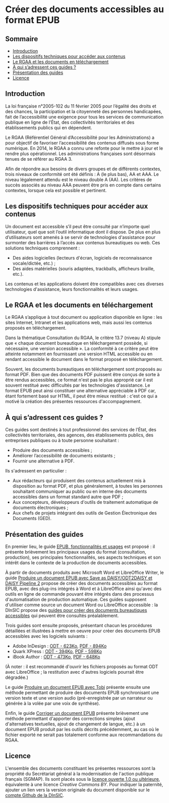 # Créer des documents accessibles au format EPUB

## Sommaire

- [Introduction](#introduction)
- [Les dispositifs techniques pour accéder aux contenus](#les-dispositifs-techniques-pour-accéder-aux-contenus)
- [Le RGAA et les documents en téléchargement](#le-rgaa-et-les-documents-en-téléchargement)
- [À qui s’adressent ces guides ?](#À-qui-sadressent-ces-guides)
- [Présentation des guides](#présentation-des-guides)
- [Licence](#licence)

## Introduction

La loi française n°2005-102 du 11 février 2005 pour l’égalité des droits et des chances, la participation et la citoyenneté des personnes handicapées, fait de l’accessibilité une exigence pour tous les services de communication publique en ligne de l’État, des collectivités territoriales et des établissements publics qui en dépendent.

Le RGAA (Référentiel Général d’Accessibilité pour les Administrations) a pour objectif de favoriser l’accessibilité des contenus diffusés sous forme numérique. En 2014, le RGAA a connu une refonte pour le mettre à jour et le rendre plus opérationnel. Les administrations françaises sont désormais tenues de se référer au RGAA 3.

Afin de répondre aux besoins de divers groupes et de différents contextes, trois niveaux de conformité ont été définis&nbsp;: A (le plus bas), AA et AAA. Le niveau légalement attendu est le niveau double A (AA). Les critères de succès associés au niveau AAA peuvent être pris en compte dans certains contextes, lorsque cela est possible et pertinent.

## Les dispositifs techniques pour accéder aux contenus

Un document est accessible s’il peut être consulté par n’importe quel utilisateur, quel que soit l’outil informatique dont il dispose. De plus en plus d’utilisateurs sont amenés à se servir de technologies d'assistance pour surmonter des barrières à l’accès aux contenus bureautiques ou web. Ces solutions techniques comprennent&nbsp;:

* Des aides logicielles (lecteurs d'écran, logiciels de reconnaissance vocale/dictée, etc.)&nbsp;;
* Des aides matérielles (souris adaptées, trackballs, afficheurs braille, etc.).

Les contenus et les applications doivent être compatibles avec ces diverses technologies d'assistance, leurs fonctionnalités et leurs usages.

## Le RGAA et les documents en téléchargement

Le RGAA s’applique à tout document ou application disponible en ligne&nbsp;: les sites Internet, Intranet et les applications web, mais aussi les contenus proposés en téléchargement.

Dans la thématique Consultation du RGAA, le critère 13.7 (niveau A) stipule que « chaque document bureautique en téléchargement possède, si nécessaire, une version accessible&nbsp;». La conformité à ce critère peut être atteinte notamment en fournissant une version HTML accessible ou en rendant accessible le document dans le format proposé en téléchargement.

Souvent, les documents bureautiques en téléchargement sont proposés au format PDF. Bien que des documents PDF puissent être conçus de sorte à être rendus accessibles, ce format n'est pas le plus approprié car il est souvent restitué avec difficultés par les technologies d'assistance. Le format EPUB peut ainsi constituer une alternative appréciable à PDF car, étant fortement basé sur HTML, il peut être mieux restitué&nbsp;: c'est ce qui a motivé la création des présentes ressources d'accompagnement.

## À qui s’adressent ces guides ?

Ces guides sont destinés à tout professionnel des services de l’État, des collectivités territoriales, des agences, des établissements publics, des entreprises publiques ou à toute personne souhaitant&nbsp;:

* Produire des documents accessibles&nbsp;;
* Améliorer l’accessibilité de documents existants&nbsp;;
* Fournir une alternative à PDF.

Ils s'adressent en particulier&nbsp;:

* Aux rédacteurs qui produisent des contenus actuellement mis à disposition au format PDF, et plus généralement, à toutes les personnes souhaitant communiquer au public ou en interne des documents accessibles dans un format standard autre que PDF&nbsp;;
* Aux concepteurs, développeurs d'outils de traitement automatique de documents électroniques&nbsp;;
* Aux chefs de projets intégrant des outils de Gestion Électronique des Documents (GED).

## Présentation des guides

En premier lieu, le guide [EPUB, fonctionnalités et usages](./Intro_EPUB.md) est proposé&nbsp;: il présente brièvement les principaux usages du format (consultation, production), ses principales fonctionnalités, ses aspects techniques et son intérêt dans le contexte de la production de documents accessibles.

À partir de documents produits avec Microsoft Word et LibreOffice Writer, le guide [Produire un document EPUB avec Save as DAISY/ODT2DAISY et DAISY Pipeline 2](./Daisy.md) propose de créer des documents accessibles au format EPUB, avec des <span lang="en">plug-ins</span> intégrés à Word et à LibreOffice ainsi qu'avec des outils en ligne de commande pouvant être intégrés dans des processus d'automatisation de production automatique. Ces guides supposent d'utiliser comme source un document Word ou LibreOffice accessible&nbsp;: la DInSIC propose des [guides pour créer des documents bureautiques accessibles](https://github.com/DISIC/guides-documents_bureautiques_accessibles) qui peuvent être consultés préalablement.

Trois guides sont ensuite proposés, présentant chacun les procédures détaillées et illustrées à mettre en oeuvre pour créer des documents EPUB accessibles avec les logiciels suivants&nbsp;:

* Adobe InDesign&nbsp;: [ODT - 623Ko](./Adobe-InDesign.odt), [PDF - 894Ko](./Adobe-InDesign.pdf)
* Quark XPress&nbsp;: [ODT - 394Ko](./Quark-XPress.odt), [PDF - 598Ko](./Quark-XPress.pdf)
* iBook Author&nbsp;: [ODT - 473Ko](./Apple-iBooks_Author.odt), [PDF - 648Ko](./Apple-iBooks_Author.pdf)

(À noter&nbsp;: il est recommandé d'ouvrir les fichiers proposés au format ODT avec LibreOffice&nbsp;; la restitution avec d'autres logiciels pourrait être dégradée.)

Le guide [Produire un document EPUB avec Tobi](./Tobi.md) présente ensuite une méthode permettant de produire des documents EPUB synchronisant une version texte et une version audio (pré-enregistrée par un narrateur ou générée à la volée par une voix de synthèse).

Enfin, le guide [Corriger un document EPUB](./oXygen-XML.md) présente brièvement une méthode permettant d'apporter des corrections simples (ajout d'alternatives textuelles, ajout de changement de langue, etc.) à un document EPUB produit par les outils décrits précédemment, au cas où le fichier exporté ne serait pas totalement conforme aux recommandations du RGAA.

## Licence
L'ensemble des documents constituant les présentes ressources sont la propriété du Secrétariat général à la modernisation de l'action publique français (SGMAP). Ils sont placés sous la [licence ouverte 1.0 ou ultérieure](https://www.etalab.gouv.fr/licence-ouverte-open-licence), équivalente à une licence <i lang="en">Creative Commons BY</i>. Pour indiquer la paternité, ajouter un lien vers la version originale du document disponible sur le [compte <span lang="en">Github</span> de la DInSIC](https://github.com/DISIC).

